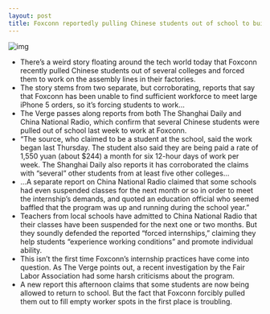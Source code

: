 ```yaml
---
layout: post
title: Foxconn reportedly pulling Chinese students out of school to build iPhones
---
```

![img](http://media.idownloadblog.com/wp-content/uploads/2012/01/foxconn.jpg)
* There’s a weird story floating around the tech world today that Foxconn recently pulled Chinese students out of several colleges and forced them to work on the assembly lines in their factories.
* The story stems from two separate, but corroborating, reports that say that Foxconn has been unable to find sufficient workforce to meet large iPhone 5 orders, so it’s forcing students to work…
* The Verge passes along reports from both The Shanghai Daily and China National Radio, which confirm that several Chinese students were pulled out of school last week to work at Foxconn.
* “The source, who claimed to be a student at the school, said the work began last Thursday. The student also said they are being paid a rate of 1,550 yuan (about $244) a month for six 12-hour days of work per week. The Shanghai Daily also reports it has corroborated the claims with “several” other students from at least five other colleges…
* …A separate report on China National Radio claimed that some schools had even suspended classes for the next month or so in order to meet the internship’s demands, and quoted an education official who seemed baffled that the program was up and running during the school year.”
* Teachers from local schools have admitted to China National Radio that their classes have been suspended for the next one or two months. But they soundly defended the reported “forced internships,” claiming they help students “experience working conditions” and promote individual ability.
* This isn’t the first time Foxconn’s internship practices have come into question. As The Verge points out, a recent investigation by the Fair Labor Association had some harsh criticisms about the program.
* A new report this afternoon claims that some students are now being allowed to return to school. But the fact that Foxconn forcibly pulled them out to fill empty worker spots in the first place is troubling.


